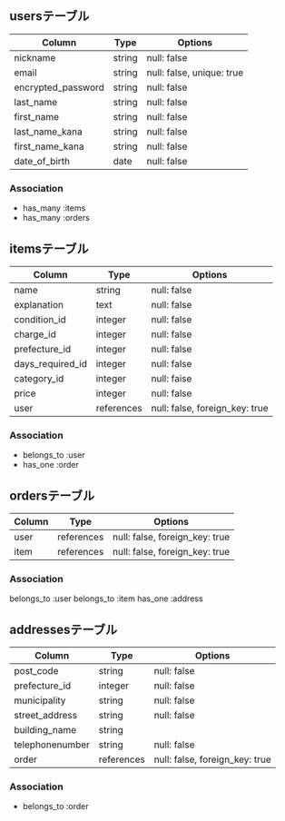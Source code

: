 ## usersテーブル

| Column             | Type    | Options                  |
|--------------------|--------|---------------------------|
| nickname           | string | null: false               |
| email              | string | null: false, unique: true |
| encrypted_password | string | null: false               |
| last_name          | string | null: false               |
| first_name         | string | null: false               |
| last_name_kana     | string | null: false               |
| first_name_kana    | string | null: false               |
| date_of_birth      | date   | null: false               |

### Association
 - has_many :items
 - has_many :orders

## itemsテーブル
| Column           | Type       | Options                        |
| -------------    | ---------- | ------------------------------ |
| name             | string     | null: false                    |
| explanation      | text       | null: false                    |
| condition_id     | integer    | null: false                    |
| charge_id        | integer    | null: false                    |
| prefecture_id    | integer    | null: false                    |
| days_required_id | integer    | null: false                    |
| category_id      | integer    | null: faise                    |
| price            | integer    | null: false                    |
| user             | references | null: false, foreign_key: true |

### Association
- belongs_to :user
- has_one :order

## ordersテーブル
| Column | Type       | Options                        |
| ----   | ---------- | ------------------------------ |
| user   | references | null: false, foreign_key: true |
| item   | references | null: false, foreign_key: true |

### Association
belongs_to :user
belongs_to :item
has_one :address

## addressesテーブル
| Column          | Type       | Options                        |
| --------------- | ---------- | ------------------------------ |
| post_code       | string     | null: false                    |
| prefecture_id   | integer    | null: false                    |
| municipality    | string     | null: false                    |
| street_address  | string     | null: false                    |
| building_name   | string     |                                |
| telephonenumber | string     | null: false                    |
| order           | references | null: false, foreign_key: true |

### Association
- belongs_to :order